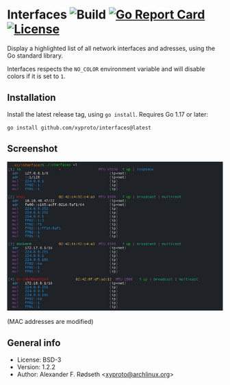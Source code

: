 # Interfaces ![Build](https://github.com/xyproto/interfaces/workflows/Build/badge.svg) [![Go Report Card](https://goreportcard.com/badge/github.com/xyproto/interfaces)](https://goreportcard.com/report/github.com/xyproto/interfaces) [![License](https://img.shields.io/badge/license-BSD-green.svg?style=flat)](https://raw.githubusercontent.com/xyproto/interfaces/main/LICENSE)

Display a highlighted list of all network interfaces and adresses, using the Go standard library.

Interfaces respects the `NO_COLOR` environment variable and will disable colors if it is set to `1`.

## Installation

Install the latest release tag, using `go install`. Requires Go 1.17 or later:

    go install github.com/xyproto/interfaces@latest

## Screenshot

![screenshot](img/screenshot.png)

(MAC addresses are modified)

## General info

* License: BSD-3
* Version: 1.2.2
* Author: Alexander F. Rødseth &lt;xyproto@archlinux.org&gt;

